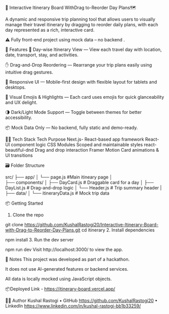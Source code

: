 📌 Interactive Itinerary Board WithDrag to-Reorder Day Plans🗺️

A dynamic and responsive trip planning tool that allows users to visually manage their travel itinerary by dragging to reorder daily plans, with each day represented as a rich, interactive card.

⚠️ Fully front-end project using mock data – no backend .

🚀 Features
🧭 Day-wise Itinerary View — View each travel day with location, date, transport, stay, and activities.

✋ Drag-and-Drop Reordering — Rearrange your trip plans easily using intuitive drag gestures.

📱 Responsive UI — Mobile-first design with flexible layout for tablets and desktops.

🎨 Visual Emojis & Highlights — Each card uses emojis for quick glanceability and UX delight.

🌗 Dark/Light Mode Support — Toggle between themes for better accessibility.

📦 Mock Data Only — No backend, fully static and demo-ready.

🧑‍💻 Tech Stack
Tech	    Purpose
Next.js-	React-based app framework
React-  	UI component logic
CSS Modules	Scoped and maintainable styles
react-beautiful-dnd	Drag and drop interaction
Framer Motion	Card animations & UI transitions


🗃️ Folder Structure

src/
├── app/
│       └── page.js          #Main itineary page
│                     
├── components/
│   ├── DayCard.js            # Draggable card for a day
│   ├── DayList.js            # Drag-and-drop logic
│   └── Header.js             # Trip summary header
|
├── data/
│   └── itineraryData.js      # Mock trip data

📦 Getting Started
1. Clone the repo

git clone https://github.com/KushalRastogi20/Interactive-Itinerary-Board-with-Drag-to-Reorder-Day-Plans.git
cd itinerary
2. Install dependencies

npm install
3. Run the dev server

npm run dev
Visit http://localhost:3000/ to view the app.


📝 Notes
This project was developed as part of a hackathon.

It does not use AI-generated features or backend services.

All data is locally mocked using JavaScript objects.

📦Deployed Link - https://itinerary-board.vercel.app/

🧑‍🎓 Author
Kushal Rastogi
• GitHub    https://github.com/KushalRastogi20
• LinkedIn  https://www.linkedin.com/in/kushal-rastogi-bb1b33259/

